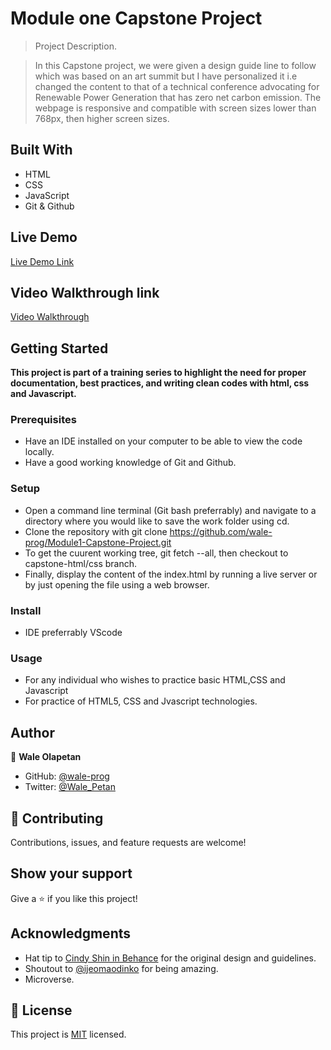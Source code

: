 # Module one Capstone Project

> Project Description.

> In this Capstone project, we were given  a design guide line to follow which was based on an art summit but I have personalized it i.e changed the content to that of a technical conference advocating for Renewable Power Generation that has zero net carbon emission. 
> The webpage is responsive and compatible with screen sizes lower than 768px, then higher screen sizes.


## Built With

- HTML
- CSS
- JavaScript
- Git & Github

## Live Demo
[Live Demo Link](https://wale-prog.github.io/Module1-Capstone-Project/)

## Video Walkthrough link
[Video Walkthrough](https://www.loom.com/share/c7cc1d5084a94fc09bd21805d46c6f11)


## Getting Started

**This project is part of a training series to highlight the need for proper documentation, best practices, and writing clean codes with html, css and Javascript.**


### Prerequisites
- Have an IDE installed on your computer to be able to view the code locally.
- Have a good working knowledge of Git and Github.

### Setup
- Open a command line terminal (Git bash preferrably) and navigate to a directory where you would like to save the work folder using cd.
- Clone the repository with git clone https://github.com/wale-prog/Module1-Capstone-Project.git
- To get the cuurent working tree, git fetch --all, then checkout to capstone-html/css branch.
- Finally, display the content of the index.html by running a live server or by just opening the file using a web browser.

### Install
- IDE preferrably VScode

### Usage
- For any individual who wishes to practice basic HTML,CSS and Javascript
- For practice of HTML5, CSS and Jvascript technologies.


## Author

👤 **Wale Olapetan**

- GitHub: [@wale-prog](https://github.com/wale-prog)
- Twitter: [@Wale_Petan](https://twitter.com/Wale_Petan)


## 🤝 Contributing
Contributions, issues, and feature requests are welcome!



## Show your support

Give a ⭐️ if you like this project!

## Acknowledgments

- Hat tip to [Cindy Shin in Behance](https://www.behance.net/adagio07) for the original design and guidelines.
- Shoutout to [@ijeomaodinko](https://github.com/ijeomaodinko) for being amazing.
- Microverse.

## 📝 License


This project is [MIT](./MIT.md) licensed.
